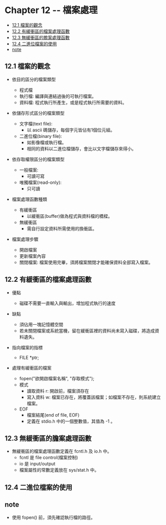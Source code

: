 # Chapter 12 -- 檔案處理 #

* [12.1 檔案的觀念](#121-檔案的觀念)
* [12.2 有緩衝區的檔案處理函數](#122-有緩衝區的檔案處理函數)
* [12.3 無緩衝區的膽案處理函數](#123-無緩衝區的膽案處理函數)
* [12.4 二進位檔案的使用](#124-二進位檔案的使用)
* [note](#note)

## 12.1 檔案的觀念 ##

* 依目的區分的檔案類型
  * 程式檔
  * 執行檔: 編譯與連結過後的可執行檔案。
  * 資料檔: 程式執行所產生，或是程式執行所需要的資料。

* 依儲存形式區分的檔案類型
  * 文字檔(text file):
    * 以 ascii 碼儲存，每個字元皆佔有1個位元組。
  * 二進位檔(binary file):
    * 如影像檔或執行檔。
    * 相同的資料以二進位檔儲存，會比以文字檔儲存來得小。

* 依存取權限區分的檔案類型
  * 一般檔案:
    * 可讀可寫
  * 唯獨檔案(read-only):
    * 只可讀

* 檔案處理函數種類
  * 有緩衝區
    * 以緩衝區(buffer)做為程式與資料檔的橋樑。
  * 無緩衝區
    * 需自行設定資料所需使用的換衝區。

* 檔案處理步驟
  * 開啟檔案
  * 更新檔案內容
  * 關閉檔案: 檔案使用完畢，須將檔案關閉才能確保資料全部寫入檔案。

## 12.2 有緩衝區的檔案處理函數 ##

* 優點
  * 磁碟不需要一直輸入與輸出，增加程式執行的速度

* 缺點
  * 須佔用一塊記憶體空間
  * 若未關閉檔案或系統當機，留在緩衝區裡的資料尚未寫入磁碟，將造成資料遺失。

* 指向檔案的指標
  * FILE *ptr;

* 處理有緩衝區的檔案
  * fopen("欲開啟檔案名稱", "存取模式");
  * 模式
    * 讀取資料 r: 開啟前，檔案須存在
    * 寫入資料 w: 檔案已存在，將覆蓋該檔案；如檔案不存在，則系統建立檔案。
  * EOF
    * 檔案結尾(end of file, EOF)
    * 定義在 stdio.h 中的一個整數值，其值為 -1 。

## 12.3 無緩衝區的膽案處理函數 ##

* 無緩衝區的檔案處理函數定義在 fcntl.h 及 io.h 中。
  * fcntl 是 file control(檔案控制)
  * io 是 input/output
  * 檔案屬性的常數定義放在 sys/stat.h 中。

## 12.4 二進位檔案的使用 ##

## note ##

* 使用 fopen() 前，須先確認執行檔的路徑。
